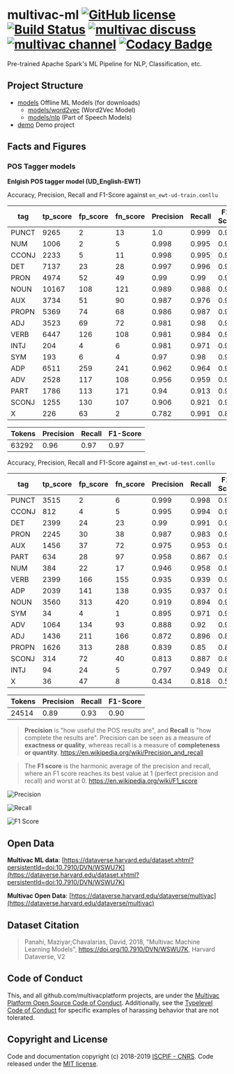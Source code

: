 # multivac-ml [![GitHub license](https://img.shields.io/badge/license-MIT-blue.svg)](https://github.com/multivacplatform/multivac-ml/blob/master/LICENSE) [![Build Status](https://travis-ci.org/multivacplatform/multivac-ml.svg?branch=master)](https://travis-ci.org/multivacplatform/multivac-ml) [![multivac discuss](https://img.shields.io/badge/multivac-discuss-ff69b4.svg)](https://discourse.iscpif.fr/c/multivac) [![multivac channel](https://img.shields.io/badge/multivac-chat-ff69b4.svg)](https://chat.iscpif.fr/channel/multivac) [![Codacy Badge](https://api.codacy.com/project/badge/Grade/0df6364b08e84dadadf83e1bc902a58b)](https://app.codacy.com/app/maziyarpanahi/multivac-ml?utm_source=github.com&utm_medium=referral&utm_content=multivacplatform/multivac-ml&utm_campaign=Badge_Grade_Dashboard)
Pre-trained Apache Spark's ML Pipeline for NLP, Classification, etc.

## Project Structure
-   [models](models) Offline ML Models (for downloads)
    -   [models/word2vec](models/word2vec) (Word2Vec Model)
    -   [models/nlp](models/nlp) (Part of Speech Models)
-   [demo](demo) Demo project


## Facts and Figures
### POS Tagger models

**Enlgish POS tagger model (UD_English-EWT)**

Accuracy, Precision, Recall and F1-Score against `en_ewt-ud-train.conllu`

|tag  |tp_score|fp_score|fn_score|Precision         |Recall            |F1-Score          |
|-----|--------|--------|--------|------------------|------------------|------------------|
|PUNCT|9265    |2       |13      |1.0      |0.999 |0.999   |
|NUM  |1006    |2       |5       |0.998    |0.995 |0.996   |
|CCONJ|2233    |5       |11      |0.998    |0.995 |0.996   |
|DET  |7137    |23      |28      |0.997    |0.996 |0.996   |
|PRON |4974    |52      |49      |0.99     |0.99  |0.99    |
|NOUN |10167   |108     |121     |0.989    |0.988 |0.988   |
|AUX  |3734    |51      |90      |0.987    |0.976 |0.981   |
|PROPN|5369    |74      |68      |0.986    |0.987 |0.986   |
|ADJ  |3523    |69      |72      |0.981    |0.98  |0.98    |
|VERB |6447    |126     |108     |0.981    |0.984 |0.982   |
|INTJ |204     |4       |6       |0.981    |0.971 |0.976   |
|SYM  |193     |6       |4       |0.97     |0.98  |0.975   |
|ADP  |6511    |259     |241     |0.962    |0.964 |0.963   |
|ADV  |2528    |117     |108     |0.956    |0.959 |0.957   |
|PART |1786    |113     |171     |0.94     |0.913 |0.926   |
|SCONJ|1255    |130     |107     |0.906    |0.921 |0.913   |
|X    |226     |63      |2       |0.782    |0.991 |0.874   |


|Tokens |Precision  |Recall |F1-Score |
|-------|-----------|-------|---------|
| 63292 |0.96       |0.97   |0.97     |

Accuracy, Precision, Recall and F1-Score against `en_ewt-ud-test.conllu`

|tag  |tp_score|fp_score|fn_score|Precision          |Recall            |F1-Score          |
|-----|--------|--------|--------|-------------------|------------------|------------------|
|PUNCT|3515    |2       |6       |0.999    |0.998 |0.998   |
|CCONJ|812     |4       |5       |0.995    |0.994 |0.994   |
|DET  |2399    |24      |23      |0.99     |0.991 |0.99    |
|PRON |2245    |30      |38      |0.987    |0.983 |0.985   |
|AUX  |1456    |37      |72      |0.975    |0.953 |0.964   |
|PART |634     |28      |97      |0.958    |0.867 |0.91    |
|NUM  |384     |22      |17      |0.946    |0.958 |0.952   |
|VERB |2399    |166     |155     |0.935    |0.939 |0.937   |
|ADP  |2039    |141     |138     |0.935    |0.937 |0.936   |
|NOUN |3560    |313     |420     |0.919    |0.894 |0.906   |
|SYM  |34      |4       |1       |0.895    |0.971 |0.931   |
|ADV  |1064    |134     |93      |0.888    |0.92  |0.904   |
|ADJ  |1436    |211     |166     |0.872    |0.896 |0.884   |
|PROPN|1626    |313     |288     |0.839    |0.85  |0.844   |
|SCONJ|314     |72      |40      |0.813    |0.887 |0.848   |
|INTJ |94      |24      |5       |0.797    |0.949 |0.866   |
|X    |36      |47      |8       |0.434    |0.818 |0.567   |


|Tokens |Precision  |Recall |F1-Score |
|-------|-----------|-------|---------|
| 24514 |0.89       |0.93   |0.90     |



> **Precision** is "how useful the POS results are", and **Recall** is "how complete the results are". Precision can be seen as a measure of **exactness or quality**, whereas recall is a measure of **completeness or quantity**. https://en.wikipedia.org/wiki/Precision_and_recall

> The **F1 score** is the harmonic average of the precision and recall, where an F1 score reaches its best value at 1 (perfect precision and recall) and worst at 0. https://en.wikipedia.org/wiki/F1_score

![Precision](https://wikimedia.org/api/rest_v1/media/math/render/svg/26106935459abe7c266f7b1ebfa2a824b334c807)

![Recall](https://wikimedia.org/api/rest_v1/media/math/render/svg/4c233366865312bc99c832d1475e152c5074891b)

![F1 Score](https://wikimedia.org/api/rest_v1/media/math/render/svg/057ffc6b4fa80dc1c0e1f2f1f6b598c38cdd7c23)

## Open Data
**Multivac ML data**: [https://dataverse.harvard.edu/dataset.xhtml?persistentId=doi:10.7910/DVN/WSWU7K](https://dataverse.harvard.edu/dataset.xhtml?persistentId=doi:10.7910/DVN/WSWU7K)

**Multivac Open Data**: [https://dataverse.harvard.edu/dataverse/multivac](https://dataverse.harvard.edu/dataverse/multivac)

## Dataset Citation
> Panahi, Maziyar;Chavalarias, David, 2018, "Multivac Machine Learning Models", https://doi.org/10.7910/DVN/WSWU7K, Harvard Dataverse, V2

## Code of Conduct
This, and all github.com/multivacplatform projects, are under the [Multivac Platform Open Source Code of Conduct](https://github.com/multivacplatform/code-of-conduct/blob/master/code-of-conduct.md). Additionally, see the [Typelevel Code of Conduct](http://typelevel.org/conduct) for specific examples of harassing behavior that are not tolerated.

## Copyright and License
Code and documentation copyright (c) 2018-2019 [ISCPIF - CNRS](http://iscpif.fr). Code released under the [MIT license](https://github.com/multivacplatform/multivac-ml/blob/master/LICENSE).
